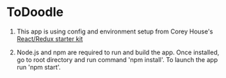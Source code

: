 # ToDoodle

1. This app is using config and environment setup from Corey House's [React/Redux starter kit](https://github.com/coryhouse/pluralsight-redux-starter)

2. Node.js and npm are required to run and build the app. Once installed, go to root directory and run command 'npm install'. To launch the app run 'npm start'.


